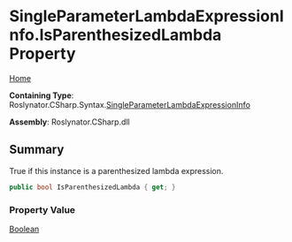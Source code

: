 # SingleParameterLambdaExpressionInfo\.IsParenthesizedLambda Property

[Home](../../../../../README.md)

**Containing Type**: Roslynator\.CSharp\.Syntax\.[SingleParameterLambdaExpressionInfo](../README.md)

**Assembly**: Roslynator\.CSharp\.dll

## Summary

True if this instance is a parenthesized lambda expression\.

```csharp
public bool IsParenthesizedLambda { get; }
```

### Property Value

[Boolean](https://docs.microsoft.com/en-us/dotnet/api/system.boolean)

